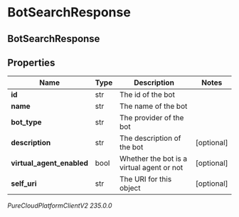 # BotSearchResponse

## BotSearchResponse

## Properties

|Name | Type | Description | Notes|
|------------ | ------------- | ------------- | -------------|
| **id** | str | The id of the bot | |
| **name** | str | The name of the bot | |
| **bot_type** | str | The provider of the bot | |
| **description** | str | The description of the bot | [optional] |
| **virtual_agent_enabled** | bool | Whether the bot is a virtual agent or not | [optional] |
| **self_uri** | str | The URI for this object | [optional] |



_PureCloudPlatformClientV2 235.0.0_
